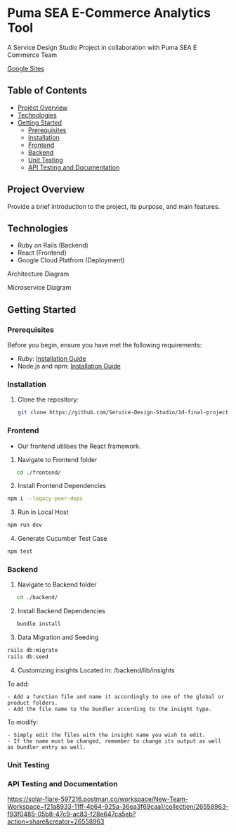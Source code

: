 # Puma SEA E-Commerce Analytics Tool

A Service Design Studio Project in collaboration with Puma SEA E Commerce Team

[Google Sites](https://sites.google.com/view/ctrl-design/home)

## Table of Contents

- [Project Overview](#project-overview)
- [Technologies](#technologies)
- [Getting Started](#getting-started)
  - [Prerequisites](#prerequisites)
  - [Installation](#installation)
  - [Frontend](#Frontend)
  - [Backend](#Backend)
  - [Unit Testing](#unit-testing)
  - [API Testing and Documentation](#api-testing-and-documentation)


## Project Overview

Provide a brief introduction to the project, its purpose, and main features.

## Technologies

- Ruby on Rails (Backend)
- React (Frontend)
- Google Cloud Platfrom (Deployment)

Architecture Diagram

Microservice Diagram

## Getting Started

### Prerequisites

Before you begin, ensure you have met the following requirements:

- Ruby: [Installation Guide](https://www.ruby-lang.org/en/documentation/installation/)
- Node.js and npm: [Installation Guide](https://docs.npmjs.com/downloading-and-installing-node-js-and-npm)

### Installation

1. Clone the repository: 

   ```bash
   git clone https://github.com/Service-Design-Studio/1d-final-project-2023-sds-2023-team-03.git
   ```

### Frontend
- Our frontend utilises the React framework.
1. Navigate to Frontend folder
```bash
   cd ./frontend/
```
2. Install Frontend Dependencies
```bash
npm i --legacy-peer-deps
```
3. Run in Local Host
```bash
npm run dev
```
4. Generate Cucumber Test Case
```bash
npm test
```

### Backend
1. Navigate to Backend folder
```bash
   cd ./backend/
```
2. Install Backend Dependencies
```bash
   bundle install
```
3. Data Migration and Seeding
```bash
rails db:migrate
rails db:seed
```
4. Customizing insights
Located in: /backend/lib/insights

To add:
```
- Add a function file and name it accordingly to one of the global or product folders.
- Add the file name to the bundler according to the insight type.
```
  
To modify:
```
- Simply edit the files with the insight name you wish to edit.
- If the name must be changed, remember to change its output as well as bundler entry as well.
```

### Unit Testing

### API Testing and Documentation
https://solar-flare-597216.postman.co/workspace/New-Team-Workspace~f21a8933-11ff-4b64-925a-36ea3f69caa1/collection/26558963-f93f0485-05b8-47c9-ac83-f28e647ca5eb?action=share&creator=26558963

